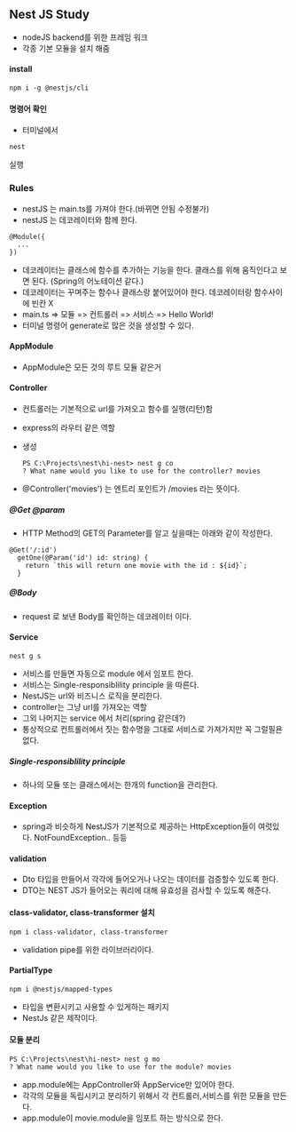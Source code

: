 ## Nest JS Study

- nodeJS backend를 위한 프레임 워크
- 각종 기본 모듈을 설치 해줌

#### install

```
npm i -g @nestjs/cli
```

#### 명령어 확인

- 터미널에서

```
nest
```

실행

### Rules

- nestJS 는 main.ts를 가져야 한다.(바뀌면 안됨 수정불가)
- nestJS 는 데코레이터와 함께 한다.

```
@Module({
  ...
})
```

- 데코레이터는 클래스에 함수를 추가하는 기능을 한다. 클래스를 위해 움직인다고 보면 된다. (Spring의 어노테이션 같다.)
- 데코레이터는 꾸며주는 함수나 클래스랑 붙어있어야 한다. 데코레이터랑 함수사이에 빈칸 X
- main.ts => 모듈 => 컨트롤러 => 서비스 => Hello World!
- 터미널 명령어 generate로 많은 것을 생성할 수 있다.

#### AppModule

- AppModule은 모든 것의 루트 모듈 같은거

#### Controller

- 컨트롤러는 기본적으로 url를 가져오고 함수를 실행(리턴)함
- express의 라우터 같은 역할
- 생성

  ```
  PS C:\Projects\nest\hi-nest> nest g co
  ? What name would you like to use for the controller? movies
  ```

- @Controller('movies') 는 엔트리 포인트가 /movies 라는 뜻이다.

##### @Get @param

- HTTP Method의 GET의 Parameter를 알고 싶을때는 아래와 같이 작성한다.

```
@Get('/:id')
  getOne(@Param('id') id: string) {
    return `this will return one movie with the id : ${id}`;
  }
```

##### @Body

- request 로 보낸 Body를 확인하는 데코레이터 이다.

#### Service

```
nest g s
```

- 서비스를 만들면 자동으로 module 에서 임포트 한다.
- 서비스는 Single-responsiblility principle 을 따른다.
- NestJS는 url와 비즈니스 로직을 분리한다.
- controller는 그냥 url를 가져오는 역할
- 그외 나머지는 service 에서 처리(spring 같은데?)
- 통상적으로 컨트롤러에서 짓는 함수명을 그대로 서비스로 가져가지만 꼭 그럴필욘 없다.

##### Single-responsiblility principle

- 하나의 모듈 또는 클래스에서는 한개의 function을 관리한다.

#### Exception

- spring과 비슷하게 NestJS가 기본적으로 제공하는 HttpException들이 여럿있다. NotFoundException.. 등등

#### validation

- Dto 타입을 만들어서 각각에 들어오거나 나오는 데이터를 검증할수 있도록 한다.
- DTO는 NEST JS가 들어오는 쿼리에 대해 유효성을 검사할 수 있도록 해준다.

#### class-validator, class-transformer 설치

```
npm i class-validator, class-transformer
```

- validation pipe를 위한 라이브러리이다.

#### PartialType

```
npm i @nestjs/mapped-types
```

- 타입을 변환시키고 사용할 수 있게하는 패키지
- NestJs 같은 제작이다.

#### 모듈 분리

```
PS C:\Projects\nest\hi-nest> nest g mo
? What name would you like to use for the module? movies
```

- app.module에는 AppController와 AppService만 있어야 한다.
- 각각의 모듈을 독립시키고 분리하기 위해서 각 컨트롤러,서비스를 위한 모듈을 만든다.
- app.module이 movie.module을 임포트 하는 방식으로 한다.
